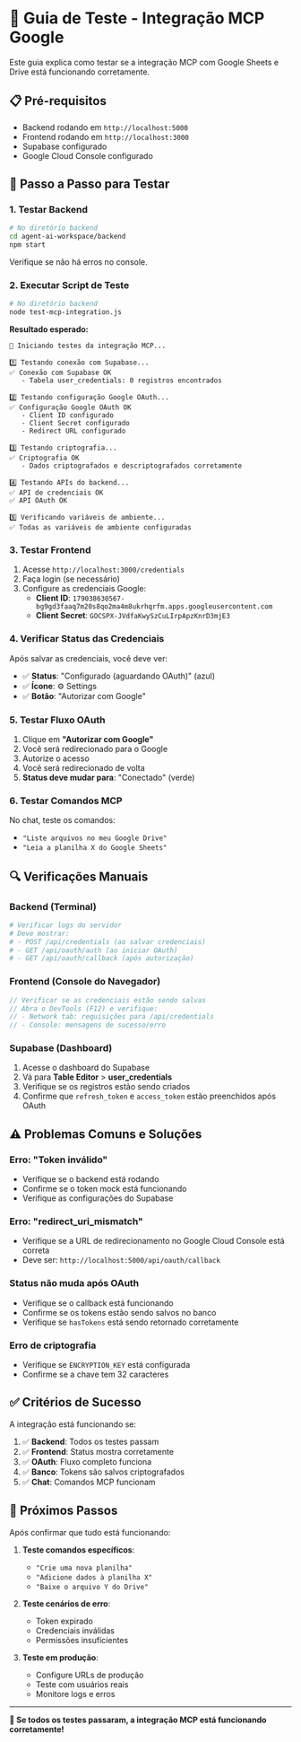 # 🧪 Guia de Teste - Integração MCP Google

Este guia explica como testar se a integração MCP com Google Sheets e Drive está funcionando corretamente.

## 📋 Pré-requisitos

- Backend rodando em `http://localhost:5000`
- Frontend rodando em `http://localhost:3000`
- Supabase configurado
- Google Cloud Console configurado

## 🚀 Passo a Passo para Testar

### 1. **Testar Backend**

```bash
# No diretório backend
cd agent-ai-workspace/backend
npm start
```

Verifique se não há erros no console.

### 2. **Executar Script de Teste**

```bash
# No diretório backend
node test-mcp-integration.js
```

**Resultado esperado:**
```
🧪 Iniciando testes da integração MCP...

1️⃣ Testando conexão com Supabase...
✅ Conexão com Supabase OK
   - Tabela user_credentials: 0 registros encontrados

2️⃣ Testando configuração Google OAuth...
✅ Configuração Google OAuth OK
   - Client ID configurado
   - Client Secret configurado
   - Redirect URL configurado

3️⃣ Testando criptografia...
✅ Criptografia OK
   - Dados criptografados e descriptografados corretamente

4️⃣ Testando APIs do backend...
✅ API de credenciais OK
✅ API OAuth OK

5️⃣ Verificando variáveis de ambiente...
✅ Todas as variáveis de ambiente configuradas
```

### 3. **Testar Frontend**

1. Acesse `http://localhost:3000/credentials`
2. Faça login (se necessário)
3. Configure as credenciais Google:
   - **Client ID**: `179038630567-bg9gd3faaq7m20s8qo2ma4m8ukrhqrfm.apps.googleusercontent.com`
   - **Client Secret**: `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`

### 4. **Verificar Status das Credenciais**

Após salvar as credenciais, você deve ver:
- ✅ **Status**: "Configurado (aguardando OAuth)" (azul)
- ✅ **Ícone**: ⚙️ Settings
- ✅ **Botão**: "Autorizar com Google"

### 5. **Testar Fluxo OAuth**

1. Clique em **"Autorizar com Google"**
2. Você será redirecionado para o Google
3. Autorize o acesso
4. Você será redirecionado de volta
5. **Status deve mudar para**: "Conectado" (verde)

### 6. **Testar Comandos MCP**

No chat, teste os comandos:
- `"Liste arquivos no meu Google Drive"`
- `"Leia a planilha X do Google Sheets"`

## 🔍 **Verificações Manuais**

### **Backend (Terminal)**
```bash
# Verificar logs do servidor
# Deve mostrar:
# - POST /api/credentials (ao salvar credenciais)
# - GET /api/oauth/auth (ao iniciar OAuth)
# - GET /api/oauth/callback (após autorização)
```

### **Frontend (Console do Navegador)**
```javascript
// Verificar se as credenciais estão sendo salvas
// Abra o DevTools (F12) e verifique:
// - Network tab: requisições para /api/credentials
// - Console: mensagens de sucesso/erro
```

### **Supabase (Dashboard)**
1. Acesse o dashboard do Supabase
2. Vá para **Table Editor** > **user_credentials**
3. Verifique se os registros estão sendo criados
4. Confirme que `refresh_token` e `access_token` estão preenchidos após OAuth

## ⚠️ **Problemas Comuns e Soluções**

### **Erro: "Token inválido"**
- Verifique se o backend está rodando
- Confirme se o token mock está funcionando
- Verifique as configurações do Supabase

### **Erro: "redirect_uri_mismatch"**
- Verifique se a URL de redirecionamento no Google Cloud Console está correta
- Deve ser: `http://localhost:5000/api/oauth/callback`

### **Status não muda após OAuth**
- Verifique se o callback está funcionando
- Confirme se os tokens estão sendo salvos no banco
- Verifique se `hasTokens` está sendo retornado corretamente

### **Erro de criptografia**
- Verifique se `ENCRYPTION_KEY` está configurada
- Confirme se a chave tem 32 caracteres

## ✅ **Critérios de Sucesso**

A integração está funcionando se:

1. ✅ **Backend**: Todos os testes passam
2. ✅ **Frontend**: Status mostra corretamente
3. ✅ **OAuth**: Fluxo completo funciona
4. ✅ **Banco**: Tokens são salvos criptografados
5. ✅ **Chat**: Comandos MCP funcionam

## 🎯 **Próximos Passos**

Após confirmar que tudo está funcionando:

1. **Teste comandos específicos**:
   - `"Crie uma nova planilha"`
   - `"Adicione dados à planilha X"`
   - `"Baixe o arquivo Y do Drive"`

2. **Teste cenários de erro**:
   - Token expirado
   - Credenciais inválidas
   - Permissões insuficientes

3. **Teste em produção**:
   - Configure URLs de produção
   - Teste com usuários reais
   - Monitore logs e erros

---

**🎉 Se todos os testes passaram, a integração MCP está funcionando corretamente!**
